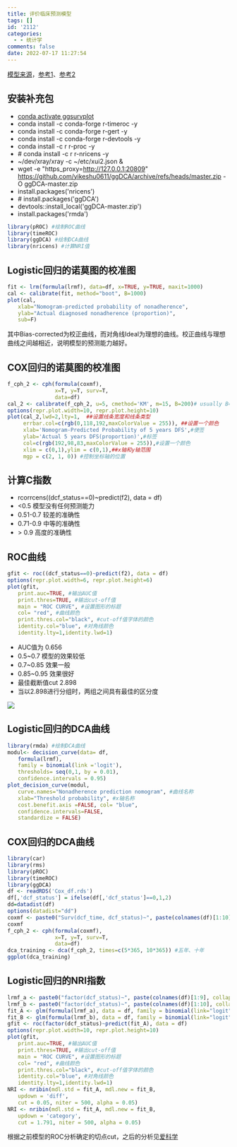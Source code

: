 ```yaml
---
title: 评价临床预测模型
tags: []
id: '2112'
categories:
  - - 统计学
comments: false
date: 2022-07-17 11:27:54
---
```


[模型来源](https://occdn.limour.top/2110.html)，[参考1](https://m.iikx.com/e/action/ShowInfo.php?classid=17&id=10597&page=3)、[参考2](https://zhuanlan.zhihu.com/p/417683150)

## 安装补充包

*   [conda activate ggsurvplot](https://occdn.limour.top/1820.html)
*   conda install -c conda-forge r-timeroc -y
*   conda install -c conda-forge r-gert -y
*   conda install -c conda-forge r-devtools -y
*   conda install -c r r-proc -y
*   \# conda install -c r r-nricens -y
*   ~/dev/xray/xray -c ~/etc/xui2.json &
*   wget -e "https\_proxy=http://127.0.0.1:20809" https://github.com/yikeshu0611/ggDCA/archive/refs/heads/master.zip -O ggDCA-master.zip
*   install.packages('nricens')
*   \# install.packages('ggDCA')
*   devtools::install\_local('ggDCA-master.zip')
*   install.packages('rmda')

```R
library(pROC) #绘制ROC曲线
library(timeROC)
library(ggDCA) #绘制DCA曲线
library(nricens) #计算NRI值
```

## Logistic回归的诺莫图的校准图

```R
fit <- lrm(formula(lrmf), data=df, x=TRUE, y=TRUE, maxit=1000)
cal <- calibrate(fit, method="boot", B=1000)
plot(cal,
　　xlab="Nomogram-predicted probability of nonadherence",
　　ylab="Actual diagnosed nonadherence (proportion)",
　　sub=F)
```

其中Bias-corrected为校正曲线，而对角线Ideal为理想的曲线。校正曲线与理想曲线之间越相近，说明模型的预测能力越好。

## COX回归的诺莫图的校准图

```R
f_cph_2 <- cph(formula(coxmf),
               x=T, y=T, surv=T,
               data=df)
cal_2 <- calibrate(f_cph_2, u=5, cmethod='KM', m=15, B=200)# usually B=200 or 300, u=5表示五年
options(repr.plot.width=10, repr.plot.height=10)
plot(cal_2,lwd=2,lty=1,  ##设置线条宽度和线条类型
     errbar.col=c(rgb(0,118,192,maxColorValue = 255)), ##设置一个颜色
     xlab='Nomogram-Predicted Probability of 5 years DFS',#便签
     ylab='Actual 5 years DFS(proportion)',#标签
     col=c(rgb(192,98,83,maxColorValue = 255)),#设置一个颜色
     xlim = c(0,1),ylim = c(0,1),##x轴和y轴范围
     mgp = c(2, 1, 0)) #控制坐标轴的位置
```

## **计算C指数**

*   rcorrcens((dcf\_status==0)~predict(f2), data = df)
*   <0.5 模型没有任何预测能力
*   0.51-0.7 较差的准确性
*   0.71-0.9 中等的准确性
*   \> 0.9 高度的准确性

## **ROC曲线**

```R
gfit <- roc((dcf_status==0)~predict(f2), data = df)
options(repr.plot.width=6, repr.plot.height=6)
plot(gfit,
　　print.auc=TRUE, #输出AUC值
　　print.thres=TRUE, #输出cut-off值
　　main = "ROC CURVE", #设置图形的标题
　　col= "red", #曲线颜色
　　print.thres.col="black", #cut-off值字体的颜色
　　identity.col="blue", #对角线颜色
　　identity.lty=1,identity.lwd=1)
```

*   AUC值为 0.656
*   0.5~0.7 模型的效果较低
*   0.7~0.85 效果一般
*   0.85~0.95 效果很好
*   最佳截断值cut 2.898
*   当以2.898进行分组时，两组之间具有最佳的区分度

![](https://img-cdn.limour.top/2022/07/17/62d373489eed0.png)

## Logistic回归的**DCA曲线**

```R
library(rmda) #绘制DCA曲线
modul<- decision_curve(data= df,
　　formula(lrmf),
　　family = binomial(link ='logit'),
　　thresholds= seq(0,1, by = 0.01),
　　confidence.intervals = 0.95)
plot_decision_curve(modul,
　　curve.names="Nonadherence prediction nomogram", #曲线名称
　　xlab="Threshold probability", #x轴名称
　　cost.benefit.axis =FALSE, col= "blue",
　　confidence.intervals=FALSE,
　　standardize = FALSE)
```

## COX回归的**DCA曲线**

```R
library(car)
library(rms)
library(pROC)
library(timeROC)
library(ggDCA)
df <- readRDS('Cox_df.rds')
df[,'dcf_status'] = ifelse(df[,'dcf_status']==0,1,2)
dd=datadist(df)
options(datadist="dd") 
coxmf <- paste0("Surv(dcf_time, dcf_status)~", paste(colnames(df)[1:10], collapse = '+'))
coxmf
f_cph_2 <- cph(formula(coxmf),
               x=T, y=T, surv=T,
               data=df)
dca_training <- dca(f_cph_2, times=c(5*365, 10*365)) #五年、十年
ggplot(dca_training)
```

## Logistic回归的**NRI指数**

```R
lrmf_a <- paste0("factor(dcf_status)~", paste(colnames(df)[1:9], collapse = '+'))
lrmf_b <- paste0("factor(dcf_status)~", paste(colnames(df)[1:10], collapse = '+'))
fit_A <- glm(formula(lrmf_a), data = df, family = binomial(link="logit"), x=TRUE)
fit_B <- glm(formula(lrmf_b), data = df, family = binomial(link="logit"), x=TRUE)
gfit <- roc(factor(dcf_status)~predict(fit_A), data = df)
options(repr.plot.width=10, repr.plot.height=10)
plot(gfit,
　　print.auc=TRUE, #输出AUC值
　　print.thres=TRUE, #输出cut-off值
　　main = "ROC CURVE", #设置图形的标题
　　col= "red", #曲线颜色
　　print.thres.col="black", #cut-off值字体的颜色
　　identity.col="blue", #对角线颜色
　　identity.lty=1,identity.lwd=1)
NRI <- nribin(mdl.std = fit_A, mdl.new = fit_B,
　　updown = 'diff',
　　cut = 0.05, niter = 500, alpha = 0.05)
NRI <- nribin(mdl.std = fit_A, mdl.new = fit_B,
　　updown = 'category',
　　cut = 1.791, niter = 500, alpha = 0.05)
```

根据之前模型的ROC分析确定的切点cut，之后的分析见[爱科学](https://m.iikx.com/e/action/ShowInfo.php?classid=17&id=10597&page=3)